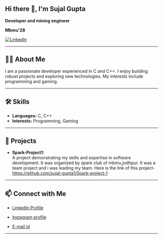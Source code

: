 ## Hi there 👋, I'm Sujal Gupta

**Developer and mining engineer**

**Mbmu'28**

[![LinkedIn](https://img.shields.io/badge/LinkedIn-blue?logo=linkedin)](https://www.linkedin.com/in/sujal-gupta-6b0772380)

---

## 👨‍💻 About Me

I am a passionate developer experienced in C and C++. I enjoy building robust projects and exploring new technologies. My interests include programming and gaming.

---

## 🛠️ Skills

- **Languages:** C, C++
- **Interests:** Programming, Gaming

---

## 🚀 Projects

- **Spark-Project1:**  
  A project demonstrating my skills and expertise in software development.
  It was organized by spark club of mbmu,jodhpur.
  It was a team project and i was leading my team. 
  Here is the link of this project-
https://github.com/sujal-gupta1/Spark-project-1

---

## 📫 Connect with Me

- [LinkedIn Profile](https://www.linkedin.com/in/sujal-gupta-6b0772380)
- [Instagram profile](sujalgupta2431) 

- [E-mail id](Guptasujal850@gmail.com) 
---
